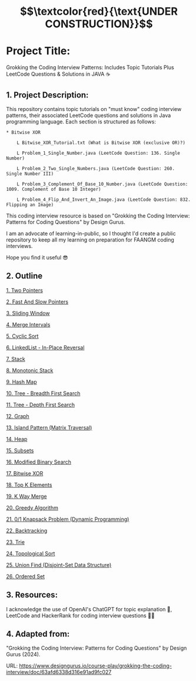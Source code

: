 # $$\textcolor{red}{\text{UNDER CONSTRUCTION}}$$

# Project Title:

Grokking the Coding Interview Patterns: Includes Topic Tutorials Plus LeetCode Questions & Solutions in JAVA ☕️


## 1. Project Description:

This repository contains topic tutorials on "must know" coding interview patterns, their associated LeetCode questions 
and solutions in Java programming language. Each section is structured as follows:
    
    * Bitwise XOR

        L Bitwise_XOR_Tutorial.txt (What is Bitwise XOR (exclusive OR)?)
        
        L Problem_1_Single_Number.java (LeetCode Question: 136. Single Number)

        L Problem_2_Two_Single_Numbers.java (LeetCode Question: 260. Single Number III)

        L Problem_3_Complement_Of_Base_10_Number.java (LeetCode Question: 1009. Complement of Base 10 Integer)

        L Problem_4_Flip_And_Invert_An_Image.java (LeetCode Question: 832. Flipping an Image)

This coding interview resource is based on "Grokking the Coding Interview: Patterns for Coding Questions" by Design Gurus.

I am an advocate of learning-in-public, so I thought I'd create a public repository to keep all my learning on preparation
for FAANGM coding interviews.

Hope you find it useful 😎 


## 2. Outline

[1. Two Pointers ](src/Two_Pointers)

[2. Fast And Slow Pointers ](src/Fast_And_Slow_Pointers)

[3. Sliding Window ](src/Sliding_Window)

[4. Merge Intervals ](src/Merge_Intervals)

[5. Cyclic Sort ](src/Cyclic_Sort)

[6. LinkedList - In-Place Reversal ](src/LinkedList_In_Place_Traversal)

[7. Stack ](src/Stack)

[8. Monotonic Stack ](src/Monotonic_Stack)

[9. Hash Map ](src/HashMap_HashTable)

[10. Tree - Breadth First Search ](src/Tree_Breadth_First_Search)

[11. Tree - Depth First Search ](src/Tree_Depth_First_Search)

[12. Graph ](src/Graph)

[13. Island Pattern (Matrix Traversal) ](src/Island_Matrix_Traversal)

[14. Heap ](src/Heap)

[15. Subsets ](src/Subsets)

[16. Modified Binary Search ](src/Modified_Binary_Search)

[17. Bitwise XOR ](src/Bitwise_XOR)

[18. Top K Elements ](src/Top_K_Elements)

[19. K Way Merge ](src/K_Way_Merge)

[20. Greedy Algorithm ](src/Greedy_Algorithm)

[21. 0/1 Knapsack Problem (Dynamic Programming) ](src/_0_1_Knapsack_Dynamic_Programming)

[22. Backtracking ](src/Backtracking)

[23. Trie ](src/Trie)

[24. Topological Sort ](src/Topological_Sort)

[25. Union Find (Disjoint-Set Data Structure) ](src/Union_Find)

[26. Ordered Set ](src/Ordered_Set)


## 3. Resources:

I acknowledge the use of OpenAI's ChatGPT for topic explanation 🤖, LeetCode and HackerRank for coding interview questions 👨‍💻


## 4. Adapted from: 

"Grokking the Coding Interview: Patterns for Coding Questions" by Design Gurus (2024).

URL: https://www.designgurus.io/course-play/grokking-the-coding-interview/doc/63afd6338d316e91ad9fc027


